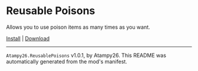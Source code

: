 # Reusable Poisons

Allows you to use poison items as many times as you want.

[Install](https://hitman-resources.netlify.app/smf-install-link/https://github.com/atampy25/h3-reusable-poisons/releases/latest/download/mod.framework.zip) | [Download](https://github.com/atampy25/h3-reusable-poisons/releases/latest/download/mod.framework.zip)

---

`Atampy26.ReusablePoisons` v1.0.1, by Atampy26. This README was automatically generated from the mod's manifest.
